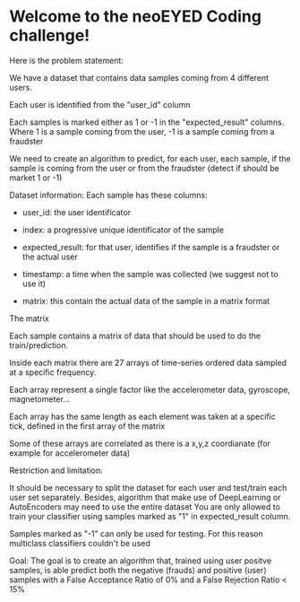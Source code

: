 # Welcome to the neoEYED Coding challenge!

Here is the problem statement: 
	

We have a dataset that contains data samples coming from 4 different users. 
	
Each user is identified from the "user_id" column
	
Each samples is marked either as 1 or -1 in the "expected_result" columns. 
Where 1 is a sample coming from the user, -1 is a sample coming from a fraudster
	

We need to create an algorithm to predict, for each user, each sample, 
if the sample is coming from the user or from the fraudster (detect if should be market 1 or -1) 
	
	


Dataset information: 
	Each sample has these columns: 
	 
- user_id: the user identificator
	 
- index: a progressive unique identificator of the sample
	 
- expected_result: for that user, identifies if the sample is a fraudster or the actual user
	 
- timestamp: a time when the sample was collected (we suggest not to use it)
	 
- matrix: this contain the actual data of the sample in a matrix format
 
 


The matrix
	
Each sample contains a matrix of data that should be used to do the train/prediction. 
	
Inside each matrix there are 27 arrays of time-series ordered data sampled at a specific frequency. 
	
Each array represent a single factor like the accelerometer data, gyroscope, magnetometer...
	
Each array has the same length as each element was taken at a specific tick, defined in the first array of the matrix
	
Some of these arrays are correlated as there is a x,y,z coordianate (for example for accelerometer data)
	
	
	



Restriction and limitation:
	
It should be necessary to split the dataset for each user and test/train each user set separately. Besides, algorithm that make use of DeepLearning or AutoEncoders may need to use the entire dataset
	You are only allowed to train your classifier using samples marked as "1" in expected_result column. 

Samples marked as "-1" can only be used for testing. For this reason multiclass classifiers couldn't be used
	


Goal:
	The goal is to create an algorithm that, trained using user positve samples, is able predict both the negative (frauds) and positive (user) samples
	with a False Acceptance Ratio of 0% and a False Rejection Ratio < 15%
	
